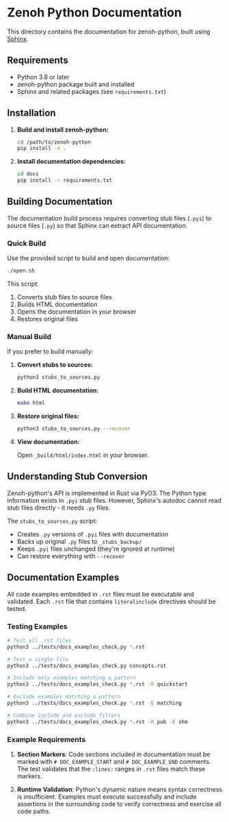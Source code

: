 # Zenoh Python Documentation

This directory contains the documentation for zenoh-python, built using [Sphinx](https://www.sphinx-doc.org/).

## Requirements

- Python 3.8 or later
- zenoh-python package built and installed
- Sphinx and related packages (see `requirements.txt`)

## Installation

1. **Build and install zenoh-python:**

   ```bash
   cd /path/to/zenoh-python
   pip install -e .
   ```

2. **Install documentation dependencies:**

   ```bash
   cd docs
   pip install -r requirements.txt
   ```

## Building Documentation

The documentation build process requires converting stub files (`.pyi`) to source files (`.py`) so that Sphinx can extract API documentation.

### Quick Build

Use the provided script to build and open documentation:

```bash
./open.sh
```

This script:

1. Converts stub files to source files
2. Builds HTML documentation
3. Opens the documentation in your browser
4. Restores original files

### Manual Build

If you prefer to build manually:

1. **Convert stubs to sources:**

   ```bash
   python3 stubs_to_sources.py
   ```

2. **Build HTML documentation:**

   ```bash
   make html
   ```

3. **Restore original files:**

   ```bash
   python3 stubs_to_sources.py --recover
   ```

4. **View documentation:**

   Open `_build/html/index.html` in your browser.

## Understanding Stub Conversion

Zenoh-python's API is implemented in Rust via PyO3. The Python type information exists in `.pyi` stub files. However, Sphinx's autodoc cannot read stub files directly - it needs `.py` files.

The `stubs_to_sources.py` script:

- Creates `.py` versions of `.pyi` files with documentation
- Backs up original `.py` files to `_stubs_backup/`
- Keeps `.pyi` files unchanged (they're ignored at runtime)
- Can restore everything with `--recover`

## Documentation Examples

All code examples embedded in `.rst` files must be executable and validated. Each `.rst` file that contains `literalinclude` directives should be tested.

### Testing Examples

```bash
# Test all .rst files
python3 ../tests/docs_examples_check.py *.rst

# Test a single file
python3 ../tests/docs_examples_check.py concepts.rst

# Include only examples matching a pattern
python3 ../tests/docs_examples_check.py *.rst -R quickstart

# Exclude examples matching a pattern
python3 ../tests/docs_examples_check.py *.rst -E matching

# Combine include and exclude filters
python3 ../tests/docs_examples_check.py *.rst -R pub -E shm
```

### Example Requirements

1. **Section Markers**: Code sections included in documentation must be marked with `# DOC_EXAMPLE_START` and `# DOC_EXAMPLE_END` comments. The test validates that the `:lines:` ranges in `.rst` files match these markers.

2. **Runtime Validation**: Python's dynamic nature means syntax correctness is insufficient. Examples must execute successfully and include assertions in the surrounding code to verify correctness and exercise all code paths.
